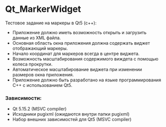 # Qt_MarkerWidget

Тестовое задание на маркеры в Qt5 (с++):
 - Приложение должно иметь возможность открыть и загрузить данные из XML файла.
 - Основная область окна приложения должна содержать виджет отображающий маркеры.
 - Начало координат для маркеров всегда в центре виджета.
 - Возможность масштабирования содержимого виждета с помощью колеса прокрутки.
 - Автоматическое масштабирование виджета при изменении размеров окна приложения.
 - Приложение должно быть разработано на языке программирования C++ с использованием Qt5.

### Зависимости:
- Qt 5.15.2 (MSVC compiler)
- Исходники pugixml (ожидаются внутри папки pugixml)
- Набор внешних зависимостей для Qt5 (MSVC compiler)
